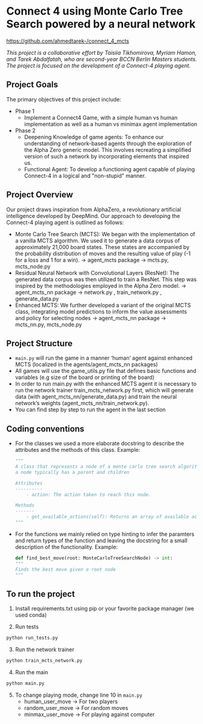 # Connect 4 using Monte Carlo Tree Search powered by a neural network
https://github.com/ahmedtarek-/connect_4_mcts

_This project is a collaborative effort by Taisiia Tikhomirova, Myriam Hamon, and Tarek Abdalfatah, who are second-year BCCN Berlin Masters students. The project is focused on the development of a Connect-4 playing agent._

## Project Goals
The primary objectives of this project include:
- Phase 1
    - Implement a Connect4 Game, with a simple human vs human implementation as well as a human vs minimax agent implementation
- Phase 2
    - Deepening Knowledge of game agents: To enhance our understanding of network-based agents through the exploration of the Alpha Zero generic model. This involves recreating a simplified version of such a network by incorporating elements that inspired us.
    - Functional Agent: To develop a functioning agent capable of playing Connect-4 in a logical and "non-stupid" manner.

## Project Overview
Our project draws inspiration from AlphaZero, a revolutionary artificial intelligence developed by DeepMind. Our approach to developing the Connect-4 playing agent is outlined as follows:

- Monte Carlo Tree Search (MCTS): We began with the implementation of a vanilla MCTS algorithm. We used it to generate a data corpus of approximately 21,000 board states. These states are accompanied by the probability distribution of moves and the resulting value of play (-1 for a loss and 1 for a win). 
    -> agent_mcts package -> mcts.py, mcts_node.py
- Residual Neural Network with Convolutional Layers (ResNet): The generated data corpus was then utilized to train a ResNet. This step was inspired by the methodologies employed in the Alpha Zero model.
    -> agent_mcts_nn package  -> network.py , train_network.py , generate_data.py
- Enhanced MCTS: We further developed a variant of the original MCTS class, integrating model predictions to inform the value assessments and policy for selecting nodes 
    -> agent_mcts_nn package -> mcts_nn.py, mcts_node.py

## Project Structure
- `main.py` will run the game in a manner ‘human’ agent against enhanced MCTS (localized in the agents/agent_mcts_nn packages)
- All games will use the game_utils.py file that defines basic functions and variables (e.g size of the board or printing of the board)
- In order to run main.py with the enhanced MCTS agent it is necessary to run the network trainer train_mcts_network.py first, 
    which will generate data (with agent_mcts_nn/generate_data.py) and train the neural network’s weights (agent_mcts_nn/train_network.py).
- You can find step by step to run the agent in the last section
    

## Coding conventions

- For the classes we used a more elaborate docstring to describe the attributes and the
    methods of this class. Example:
    ```python
    """
    A class that represents a node of a monte carlo tree search algorithm
    a node typically has a parent and children

    Attributes
    ----------
        - action: The action taken to reach this node.

    Methods
    -------
        - get_available_actions(self): Returns an array of available actions.
    """
    ```
- For the functions we mainly relied on type hinting to infer the paramters and
    return types of the function and leaving the docstring for a small description of
    the functionality. Example:
    ```python
    def find_best_move(root: MonteCarloTreeSearchNode) -> int:
    """
    Finds the best move given a root node
    """
    ```

## To run the project

1. Install requirements.txt using pip or your favorite package manager (we used conda)

2. Run tests
```bash
python run_tests.py
```

3. Run the network trainer
```bash
python train_mcts_network.py
```

4. Run the main
```bash
python main.py
```

5. To change playing mode, change line 10 in `main.py`
    - human_user_move  -> For two players
    - random_user_move -> For random moves
    - minmax_user_move -> For playing against computer
